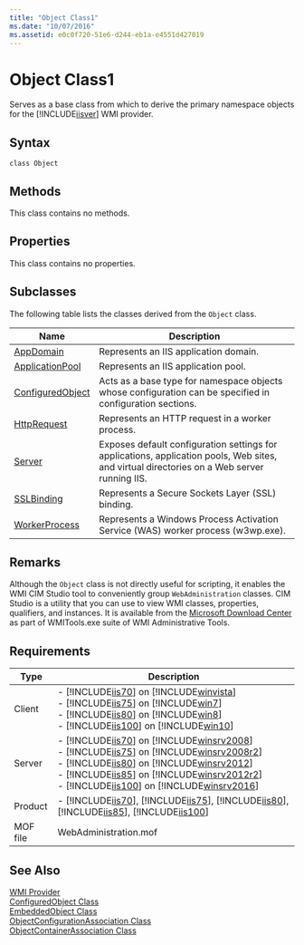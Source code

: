 ```yaml
---
title: "Object Class1"
ms.date: "10/07/2016"
ms.assetid: e0c0f720-51e6-d244-eb1a-e4551d427019
---
```

# Object Class1

Serves as a base class from which to derive the primary namespace objects for the [!INCLUDE[iisver](../wmi-provider/includes/iisver-md.md)] WMI provider.  
  
## Syntax  
  
```vbs  
class Object  
```  
  
## Methods  

 This class contains no methods.  
  
## Properties  

 This class contains no properties.  
  
## Subclasses  

 The following table lists the classes derived from the `Object` class.  
  
|Name|Description|  
|----------|-----------------|  
|[AppDomain](../wmi-provider/appdomain-class.md)|Represents an IIS application domain.|  
|[ApplicationPool](../wmi-provider/applicationpool-class.md)|Represents an IIS application pool.|  
|[ConfiguredObject](../wmi-provider/configuredobject-class.md)|Acts as a base type for namespace objects whose configuration can be specified in configuration sections.|  
|[HttpRequest](../wmi-provider/httprequest-class.md)|Represents an HTTP request in a worker process.|  
|[Server](../wmi-provider/server-class.md)|Exposes default configuration settings for applications, application pools, Web sites, and virtual directories on a Web server running IIS.|  
|[SSLBinding](../wmi-provider/sslbinding-class.md)|Represents a Secure Sockets Layer (SSL) binding.|  
|[WorkerProcess](../wmi-provider/workerprocess-class.md)|Represents a Windows Process Activation Service (WAS) worker process (w3wp.exe).|  
  
## Remarks  

 Although the `Object` class is not directly useful for scripting, it enables the WMI CIM Studio tool to conveniently group `WebAdministration` classes. CIM Studio is a utility that you can use to view WMI classes, properties, qualifiers, and instances. It is available from the [Microsoft Download Center](https://go.microsoft.com/fwlink/?LinkId=72615) as part of WMITools.exe suite of WMI Administrative Tools.  
  
## Requirements  
  
|Type|Description|  
|----------|-----------------|  
|Client|-   [!INCLUDE[iis70](../wmi-provider/includes/iis70-md.md)] on [!INCLUDE[winvista](../wmi-provider/includes/winvista-md.md)]<br />-   [!INCLUDE[iis75](../wmi-provider/includes/iis75-md.md)] on [!INCLUDE[win7](../wmi-provider/includes/win7-md.md)]<br />-   [!INCLUDE[iis80](../wmi-provider/includes/iis80-md.md)] on [!INCLUDE[win8](../wmi-provider/includes/win8-md.md)]<br />-   [!INCLUDE[iis100](../wmi-provider/includes/iis100-md.md)] on [!INCLUDE[win10](../wmi-provider/includes/win10-md.md)]|  
|Server|-   [!INCLUDE[iis70](../wmi-provider/includes/iis70-md.md)] on [!INCLUDE[winsrv2008](../wmi-provider/includes/winsrv2008-md.md)]<br />-   [!INCLUDE[iis75](../wmi-provider/includes/iis75-md.md)] on [!INCLUDE[winsrv2008r2](../wmi-provider/includes/winsrv2008r2-md.md)]<br />-   [!INCLUDE[iis80](../wmi-provider/includes/iis80-md.md)] on [!INCLUDE[winsrv2012](../wmi-provider/includes/winsrv2012-md.md)]<br />-   [!INCLUDE[iis85](../wmi-provider/includes/iis85-md.md)] on [!INCLUDE[winsrv2012r2](../wmi-provider/includes/winsrv2012r2-md.md)]<br />-   [!INCLUDE[iis100](../wmi-provider/includes/iis100-md.md)] on [!INCLUDE[winsrv2016](../wmi-provider/includes/winsrv2016-md.md)]|  
|Product|-   [!INCLUDE[iis70](../wmi-provider/includes/iis70-md.md)], [!INCLUDE[iis75](../wmi-provider/includes/iis75-md.md)], [!INCLUDE[iis80](../wmi-provider/includes/iis80-md.md)], [!INCLUDE[iis85](../wmi-provider/includes/iis85-md.md)], [!INCLUDE[iis100](../wmi-provider/includes/iis100-md.md)]|  
|MOF file|WebAdministration.mof|  
  
## See Also  

 [WMI Provider](../wmi-provider/wmi-provider.md)   
 [ConfiguredObject Class](../wmi-provider/configuredobject-class.md)   
 [EmbeddedObject Class](../wmi-provider/embeddedobject-class.md)   
 [ObjectConfigurationAssociation Class](../wmi-provider/objectconfigurationassociation-class.md)   
 [ObjectContainerAssociation Class](../wmi-provider/objectcontainerassociation-class.md)
